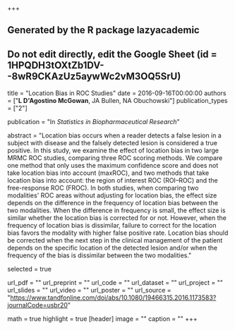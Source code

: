 +++
## Generated by the R package lazyacademic
## Do not edit directly, edit the Google Sheet (id = 1HPQDH3tOXtZb1DV--8wR9CKAzUz5aywWc2vM3OQ5SrU)

title = "Location Bias in ROC Studies"
date = 2016-09-16T00:00:00
authors = ["**L D'Agostino McGowan**, JA Bullen, NA Obuchowski"]
publication_types = ["2"]

publication = "In *Statistics in Biopharmaceutical Research*"

abstract = "Location bias occurs when a reader detects a false lesion in a subject with disease and the falsely detected lesion is considered a true positive. In this study, we examine the effect of location bias in two large MRMC ROC studies, comparing three ROC scoring methods. We compare one method that only uses the maximum confidence score and does not take location bias into account (maxROC), and two methods that take location bias into account: the region of interest ROC (ROI–ROC) and the free-response ROC (FROC). In both studies, when comparing two modalities' ROC areas without adjusting for location bias, the effect size depends on the difference in the frequency of location bias between the two modalities. When the difference in frequency is small, the effect size is similar whether the location bias is corrected for or not. However, when the frequency of location bias is dissimilar, failure to correct for the location bias favors the modality with higher false positive rate. Location bias should be corrected when the next step in the clinical management of the patient depends on the specific location of the detected lesion and/or when the frequency of the bias is dissimilar between the two modalities."

selected = true

url_pdf = ""
url_preprint = ""
url_code = ""
url_dataset = ""
url_project = ""
url_slides = ""
url_video = ""
url_poster = ""
url_source = "https://www.tandfonline.com/doi/abs/10.1080/19466315.2016.1173583?journalCode=usbr20"

math = true
highlight = true
[header]
image = ""
caption = ""
+++
